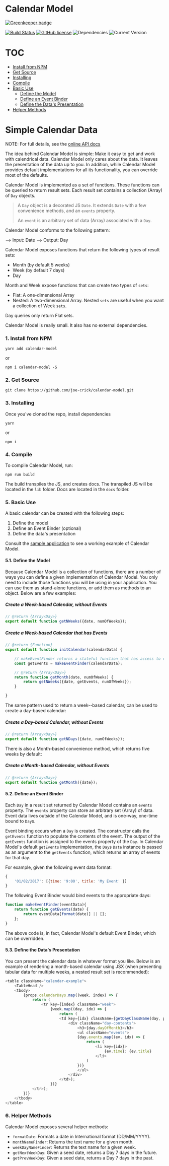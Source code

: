 Calendar Model
==================

[![Greenkeeper badge](https://badges.greenkeeper.io/joe-crick/calendar-model.svg)](https://greenkeeper.io/)

[![Build Status](https://travis-ci.org/joe-crick/calendar-model.svg?branch=master)](https://travis-ci.org/joe-crick/calendar-model)
[![GitHub license](https://img.shields.io/github/license/Day8/re-frame.svg)](license.txt)
![Dependencies](https://img.shields.io/badge/dependencies-up%20to%20date-brightgreen.svg)
![Current Version](https://img.shields.io/badge/version-0.0.1-green.svg)

# TOC

* [Install from NPM](#InstallfromNPM)
* [Get Source](#GetSource)
* [Installing](#Installing)
* [Compile](#Compile)
* [Basic Use](#BasicUse)
    * [Define the Model](#DefinetheModel)
    * [Define an Event Binder](#DefineanEventBinder)
    * [Define the Data's Presentation](#DefinetheDatasPresentation)
* [Helper Methods](#HelperMethods)

# Simple Calendar Data

NOTE: For full details, see the [online API docs](https://joe-crick.gitbooks.io/calendar-model/content/)

The idea behind Calendar Model is simple: Make it easy to get and work with calendrical data. Calendar Model only cares about the data. It leaves the presentation of the data up to you. In addition, while Calendar Model provides default implementations for all its functionality, you can override most of the defaults.

Calendar Model is implemented as a set of functions. These functions can be queried to return result sets. Each result set contains a collection \(Array\) of `Day` objects.

> A `Day` object is a decorated JS `Date`. It extends `Date` with a few convenience methods, and an `events` property.
>
> An `event` is an arbitrary set of data \(Array\) associated with a `Day`.

Calendar Model conforms to the following pattern:

--> Input: Date
--> Output: Day

Calendar Model exposes functions that return the following types of result sets:

* Month \(by default 5 weeks\)
* Week \(by default 7 days\)
* Day

Month and Week expose functions that can create two types of `sets`:

* Flat: A one-dimensional Array
* Nested: A two-dimensional Array. Nested `sets` are useful when you want a collection of Week `sets`.

Day queries only return Flat sets.

Calendar Model is really small. It also has no external dependencies.


###  1. <a name='InstallfromNPM'></a>Install from NPM

```
yarn add calendar-model
```
or
```
npm i calendar-model -S
```

###  2. <a name='GetSource'></a>Get Source

```
git clone https://github.com/joe-crick/calendar-model.git
```

###  3. <a name='Installing'></a>Installing

Once you've cloned the repo, install dependencies

```
yarn
```
or
```
npm i
```

###  4. <a name='Compile'></a>Compile

To compile Calendar Model, run:

```
npm run build
```

The build transpiles the JS, and creates docs. The transpiled JS will be located in the `lib` folder. Docs are located in the `docs` folder.

###  5. <a name='BasicUse'></a>Basic Use

A basic calendar can be created with the following steps:

1. Define the model
2. Define an Event Binder \(optional\)
3. Define the data's presentation

Consult the [sample application](https://github.com/joe-crick/calendar-model-example) to see a working example of Calendar Model.

####  5.1. <a name='DefinetheModel'></a>Define the Model

Because Calendar Model is a collection of functions, there are a number of ways you can define a
given implementation of Calendar Model. You only need to include those functions you will be
using in your application. You can use them as stand-alone functions, or add them as methods
to an object. Below are a few examples:

##### Create a Week-based Calendar, without Events

```js
// @return {Array<Day>}
export default function getNWeeks({date, numOfWeeks});
```

##### Create a Week-based Calendar that has Events

```js
// @return {Function}
export default function initCalendar(calendarData) {

    // makeEventFinder returns a stateful function that has access to calendarData
    const getEvents = makeEventFinder(calendarData);

    // @return {Array<Day>}
    return function getMonth(date, numOfWeeks) {
        return getNWeeks({date, getEvents, numOfWeeks});
    }

}
```

The same pattern used to return a week--based calendar, can be used to create a day-based calendar:

##### Create a Day-based Calendar, without Events

```js
// @return {Array<Day>}
export default function getNDays({date, numOfWeeks});
```

There is also a Month-based convenience method, which returns five weeks by default:

##### Create a Month-based Calendar, without Events

```js
// @return {Array<Day>}
export default function getMonth({date});
```

####  5.2. <a name='DefineanEventBinder'></a>Define an Event Binder

Each `Day` in a result set returned by Calendar Model contains an `events` property. The
`events` property can store an arbitrary set \(Array\) of data. Event data lives outside of
the Calendar Model, and is one-way, one-time bound to `Day`s.

Event binding occurs when a `Day` is created. The constructor calls the `getEvents` function to
populate the contents of the event. The output of the `getEvents` function is assigned to the
events property of the `Day`. In Calendar Model's default `getEvents` implementation, the `Day`s
`Date` instance is passed as an argument to the `getEvents` function, which returns an array of
events for that day.

For example, given the following event data format:

```js
{ 
    '01/02/2017': [{time: '9:00', title: 'My Event' }]
}
```

The following Event Binder would bind events to the appropriate days:

```js
function makeEventFinder(eventData){
    return function getEvents(date) {
        return eventData[format(date)] || [];
    };
}
```

The above code is, in fact, Calendar Model's default Event Binder, which can be overridden.

####  5.3. <a name='DefinetheDatasPresentation'></a>Define the Data's Presentation

You can present the calendar data in whatever format you like. Below is an example of rendering a
 month-based calendar using JSX (when presenting tabular data for multiple weeks, a nested
 result set is recommended):

```js
<table className="calendar-example">
    <TableHead />
    <tbody>
        {props.calendarDays.map((week, index) => {
            return (
                <tr key={index} className="week">
                    {week.map((day, idx) => {
                        return (
                        <td key={idx} className={getDayClassName(day, props.month)}>
                            <div className="day-contents">
                                <h3>{day.dayOfMonth}</h3>
                                <ul className="events">
                                {day.events.map((ev, idx) => {
                                    return (
                                        <li key={idx}>
                                            {ev.time}: {ev.title}
                                        </li>
                                    )
                                })}
                                </ul>
                            </div>
                        </td>);
                    })}                                             
            </tr>);
        })}
    </tbody>
</table>
```

###  6. <a name='HelperMethods'></a>Helper Methods

Calendar Model exposes several helper methods:

* `formatDate`: Formats a date in International format \(DD/MM/YYYY\).
* `monthNameFinder`: Returns the text name for a given month.
* `weekDayNameFinder`: Returns the text name for a given week.
* `getNextWeekDay`: Given a seed date, returns a Day 7 days in the future.
* `getPrevWeekDay`: Given a seed date, returns a Day 7 days in the past.

